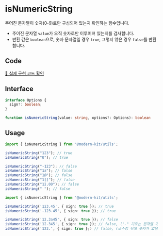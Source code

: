 # isNumericString

주어진 문자열이 숫자(0-9)로만 구성되어 있는지 확인하는 함수입니다.

- 주어진 문자열 `value`가 오직 숫자로만 이루어져 있는지를 검사합니다.
- 반환 값은 `boolean`으로, 숫자 문자열일 경우 `true`, 그렇지 않은 경우 `false`를 반환합니다.

## Code
[🔗 실제 구현 코드 확인](https://github.com/modern-agile-team/modern-kit/blob/main/packages/utils/src/validator/isNumericString/index.ts)

## Interface
```ts title="typescript"
interface Options {
  sign?: boolean;
}
```
```ts title="typescript"
function isNumericString(value: string, options?: Options): boolean
```

## Usage
```ts title="typescript"
import { isNumericString } from '@modern-kit/utils';

isNumericString("123"); // true
isNumericString("0"); // true

isNumericString("-123"); // false
isNumericString("1a"); // false
isNumericString("1@"); // false
isNumericString("1[]"); // false
isNumericString("12.00"); // false
isNumericString(" "); // false
```
```ts title="typescript"
import { isNumericString } from '@modern-kit/utils';

isNumericString('123.45', { sign: true }); // true
isNumericString('-123.45', { sign: true }); // true

isNumericString('12.3a45', { sign: true }); // false
isNumericString('12-345', { sign: true }); // false, ("-" 기호는 문자열 가장 앞에만 붙일 수 있음)
isNumericString('123.', { sign: true };) // false, (소수점 뒤에 숫자가 없음)
```